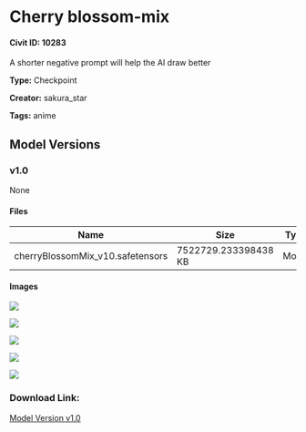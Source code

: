 # Cherry blossom-mix

#### Civit ID: 10283

<p>A shorter negative prompt will help the AI draw better</p>

**Type:** Checkpoint

**Creator:** sakura_star

**Tags:** anime

## Model Versions

### v1.0

None

#### Files

| Name | Size | Type | Format | Download Url | AutoV1 | AutoV2 | SHA256 | CRC32 | BLAKE3 |
| --- | --- | --- | --- | --- | --- | --- | --- | --- | --- |
| cherryBlossomMix_v10.safetensors | 7522729.233398438 KB | Model | SafeTensor | https://civitai.com/api/download/models/12220 | 318C3AEA | 59E63EB7C6 | 59E63EB7C667DD6318C3B1DBB2707227D9B80D8BDB6C791A25E4640DB6FC2FFD | 49550049 | 59DCF3F6D4B77E15C1CD2F772F3C6316E583DC7709CF559E62321C98116A6DCB |

#### Images

<p><img src="https://image.civitai.com/xG1nkqKTMzGDvpLrqFT7WA/364aaf9e-6b68-4c8a-f296-177a5b0ac000/width=450/117294.jpeg" /></p>

<p><img src="https://image.civitai.com/xG1nkqKTMzGDvpLrqFT7WA/6901cbbc-455b-4c9f-1d63-cec197703300/width=450/117292.jpeg" /></p>

<p><img src="https://image.civitai.com/xG1nkqKTMzGDvpLrqFT7WA/231441c5-1db2-48a7-5aa3-2f9b4893d000/width=450/117291.jpeg" /></p>

<p><img src="https://image.civitai.com/xG1nkqKTMzGDvpLrqFT7WA/585ef5a4-87b2-4f68-123f-49a8ea49cb00/width=450/117290.jpeg" /></p>

<p><img src="https://image.civitai.com/xG1nkqKTMzGDvpLrqFT7WA/48b44e36-b147-4ea3-bfeb-e38cdbd9c600/width=450/117286.jpeg" /></p>

### Download Link:

[Model Version v1.0](https://civitai.com/api/download/models/12220)

